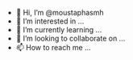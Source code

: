 - 👋 Hi, I’m @moustaphasmh
- 👀 I’m interested in ...
- 🌱 I’m currently learning ...
- 💞️ I’m looking to collaborate on ...
- 📫 How to reach me ...

<!---
moustaphasmh/moustaphasmh is a ✨ special ✨ repository because its `README.md` (this file) appears on your GitHub profile.
You can click the Preview link to take a look at your changes.
--->
